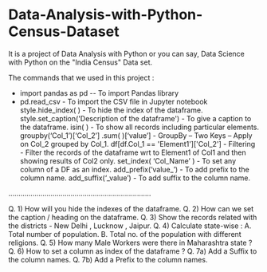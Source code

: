 # Data-Analysis-with-Python-Census-Dataset
It is a project of Data Analysis with Python or you can say, Data Science with Python on the "India Census" Data set.


The commands that we used in this project :

* import pandas as pd -- To import Pandas library
* pd.read_csv - To import the CSV file in Jupyter notebook
style.hide_index( ) - To hide the index of the dataframe.
style.set_caption('Description of the dataframe') - To give a caption to the dataframe.
isin( ) - To show all records including particular elements.
groupby(‘Col_1’)[‘Col_2’] .sum( )[‘value’] - GroupBy – Two Keys – Apply on Col_2 grouped by Col_1.
df[df.Col_1 == 'Element1']['Col_2'] - Filtering - Filter the records of the dataframe wrt to Element1 of Col1 and then showing results of Col2 only.
set_index( ‘Col_Name’ ) - To set any column of a DF as an index.
add_prefix(‘value_’) - To add prefix to the column name.
add_suffix(‘_value’) - To add suffix to the column name.

.......................................................................

Q. 1) How will you hide the indexes of the dataframe.
Q. 2) How can we set the caption / heading on the dataframe.
Q. 3) Show the records related with the districts - New Delhi , Lucknow , Jaipur.
Q. 4) Calculate state-wise :
A. Total number of population.
B. Total no. of the population with different religions.
Q. 5) How many Male Workers were there in Maharashtra state ?
Q. 6) How to set a column as index of the dataframe ?
Q. 7a) Add a Suffix to the column names.
Q. 7b) Add a Prefix to the column names.
